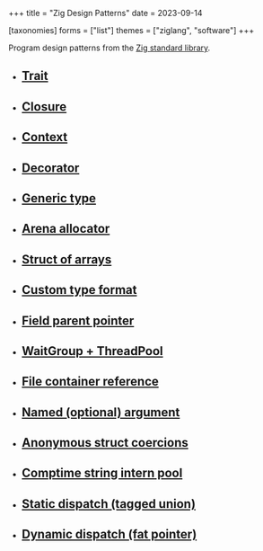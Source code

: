 +++
title = "Zig Design Patterns"
date = 2023-09-14

[taxonomies]
forms = ["list"]
themes = ["ziglang", "software"]
+++

Program design patterns from the [Zig standard library](https://ziglang.org/documentation/master/std).

<!-- more -->

- ## [Trait](https://github.com/ziglang/zig/blob/0.11.0/lib/std/meta/trait.zig#L10)

- ## [Closure](https://github.com/ziglang/zig/blob/0.11.0/lib/std/Thread/Pool.zig#L86)

- ## [Context](https://github.com/ziglang/zig/blob/0.11.0/lib/std/hash_map.zig#L133)

- ## [Decorator](https://zig.news/xq/cool-zig-patterns-configuration-parameters-591a)

- ## [Generic type](https://github.com/ziglang/zig/blob/0.11.0/lib/std/hash_map.zig#L370)

- ## [Arena allocator](https://github.com/ziglang/zig/blob/0.11.0/lib/std/heap/arena_allocator.zig#L8)

- ## [Struct of arrays](https://zig.news/andrewrk/multi-object-for-loops-data-oriented-design-41ob)

- ## [Custom type format](https://github.com/ziglang/zig/blob/0.11.0/lib/std/Uri.zig#L209)

- ## [Field parent pointer](https://github.com/ziglang/zig/blob/0.11.0/lib/std/Thread/Futex.zig#L640)

- ## [WaitGroup + ThreadPool](https://github.com/ziglang/zig/blob/0.11.0/lib/build_runner.zig#L772)

- ## [File container reference](https://github.com/ziglang/zig/blob/0.11.0/lib/std/Thread.zig#L24)

- ## [Named (optional) argument](https://github.com/ziglang/zig/blob/0.11.0/lib/std/fmt.zig#L22)

- ## [Anonymous struct coercions](https://zig.news/xq/cool-zig-patterns-305o)

- ## [Comptime string intern pool](https://zig.news/xq/cool-zig-patterns-comptime-string-interning-3558)

- ## [Static dispatch (tagged union)](https://zig.news/kristoff/easy-interfaces-with-zig-0100-2hc5)

- ## [Dynamic dispatch (fat pointer)](https://github.com/ziglang/zig/blob/0.11.0/lib/std/mem/Allocator.zig#L14)
